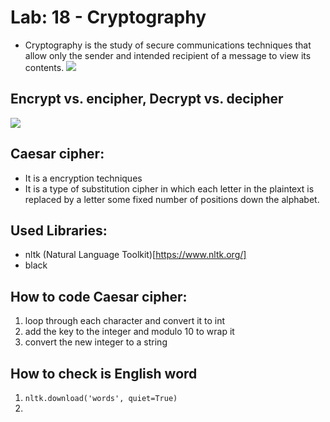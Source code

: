 # Lab: 18 - Cryptography
* Cryptography is the study of secure communications techniques that allow only the sender and intended recipient of a message to view its contents.
![](https://cdn.ttgtmedia.com/rms/onlineImages/security_cissp_cryptography_mobile.jpg)


## Encrypt vs. encipher, Decrypt vs. decipher


![](https://media.geeksforgeeks.org/wp-content/uploads/Encryption_vs_Encoding_vs_Hashing_1.png)


## Caesar cipher:
* It is a encryption techniques
* It is a type of substitution cipher in which each letter in the plaintext is replaced by a letter some fixed number of positions down the alphabet.

## Used Libraries:
* nltk (Natural Language Toolkit)[https://www.nltk.org/]
* black

## How to code Caesar cipher:
1. loop through each character and convert it to int
2. add the key to the integer and modulo 10 to wrap it
3. convert the new integer to a string

## How to check is English word
1. `nltk.download('words', quiet=True)`
2. 